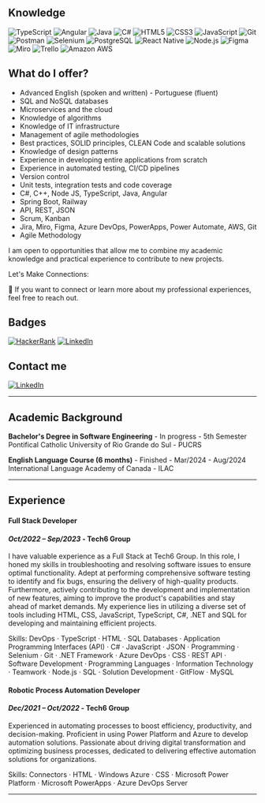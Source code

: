 


## Knowledge

![TypeScript](https://img.shields.io/badge/TypeScript-3178C6?style=for-the-badge&logo=typescript&logoColor=white)
![Angular](https://img.shields.io/badge/Angular-E23237?style=for-the-badge&logo=angular&logoColor=white)
![Java](https://img.shields.io/badge/Java-E34A86?style=for-the-badge&logo=java&logoColor=white)
![C#](https://img.shields.io/badge/C%23-239120?style=for-the-badge&logo=c-sharp&logoColor=white)
![HTML5](https://img.shields.io/badge/HTML5-E34F26?style=for-the-badge&logo=html5&logoColor=white)
![CSS3](https://img.shields.io/badge/CSS3-1572B6?style=for-the-badge&logo=css3&logoColor=white)
![JavaScript](https://img.shields.io/badge/JavaScript-F7DF1E?style=for-the-badge&logo=javascript&logoColor=black)
![Git](https://img.shields.io/badge/Git-F05032?style=for-the-badge&logo=git&logoColor=white)
![Postman](https://img.shields.io/badge/Postman-F7695E?style=for-the-badge&logo=postman&logoColor=white)
![Selenium](https://img.shields.io/badge/Selenium-43B02A?style=for-the-badge&logo=selenium&logoColor=white)
![PostgreSQL](https://img.shields.io/badge/PostgreSQL-4169E1?style=for-the-badge&logo=postgresql&logoColor=white)
![React Native](https://img.shields.io/badge/React_Native-61DAFB?style=for-the-badge&logo=react&logoColor=black)
![Node.js](https://img.shields.io/badge/Node.js-339933?style=for-the-badge&logo=node.js&logoColor=white)
![Figma](https://img.shields.io/badge/Figma-F24E1E?style=for-the-badge&logo=figma&logoColor=white)
![Miro](https://img.shields.io/badge/Miro-050038?style=for-the-badge&logo=miro&logoColor=white)
![Trello](https://img.shields.io/badge/Trello-0052CC?style=for-the-badge&logo=trello&logoColor=white)
![Amazon AWS](https://img.shields.io/badge/Amazon_AWS-232F3E?style=for-the-badge&logo=amazonaws&logoColor=white)

## What do I offer?

- Advanced English (spoken and written) - Portuguese (fluent)
- SQL and NoSQL databases
- Microservices and the cloud
- Knowledge of algorithms
- Knowledge of IT infrastructure
- Management of agile methodologies
- Best practices, SOLID principles, CLEAN Code and scalable solutions
- Knowledge of design patterns
- Experience in developing entire applications from scratch
- Experience in automated testing, CI/CD pipelines
- Version control
- Unit tests, integration tests and code coverage
- C#, C++, Node JS, TypeScript, Java, Angular
- Spring Boot, Railway
- API, REST, JSON
- Scrum, Kanban
- Jira, Miro, Figma, Azure DevOps, PowerApps, Power Automate, AWS, Git
- Agile Methodology

I am open to opportunities that allow me to combine my academic knowledge and practical experience to contribute to new projects.

Let's Make Connections:

🤝 If you want to connect or learn more about my professional experiences, feel free to reach out.


## Badges

[![HackerRank](https://img.shields.io/badge/HackerRank-2EC866?style=for-the-badge&logo=hackerrank&logoColor=white)](https://www.hackerrank.com/profile/contatogsantosd1)
[![LinkedIn](https://img.shields.io/badge/LinkedIn-0A66C2?style=for-the-badge&logo=linkedin&logoColor=white)](https://www.linkedin.com/in/gsantosdasilva)

## Contact me

[![LinkedIn](https://img.shields.io/badge/LinkedIn-0A66C2?style=for-the-badge&logo=linkedin&logoColor=white)](https://www.linkedin.com/in/gsantosdasilva)


---

## Academic Background

**Bachelor's Degree in Software Engineering** - In progress - 5th Semester  
Pontifical Catholic University of Rio Grande do Sul - PUCRS

**English Language Course (6 months)** - Finished - Mar/2024 - Aug/2024  
International Language Academy of Canada - ILAC

---

## Experience
#### **Full Stack Developer**  
#### *Oct/2022 – Sep/2023* - **Tech6 Group**

I have valuable experience as a Full Stack at Tech6 Group. In this role, I honed my skills in troubleshooting and resolving software issues to ensure optimal functionality. Adept at performing comprehensive software testing to identify and fix bugs, ensuring the delivery of high-quality products. Furthermore, actively contributing to the development and implementation of new features, aiming to improve the product's capabilities and stay ahead of market demands. My experience lies in utilizing a diverse set of tools including HTML, CSS, JavaScript, TypeScript, C#, .NET and SQL for developing and maintaining efficient projects.

Skills: DevOps · TypeScript · HTML · SQL Databases · Application Programming Interfaces (API) · C# · JavaScript · JSON · Programming · Selenium · Git · .NET Framework · Azure DevOps · CSS · REST API · Software Development · Programming Languages · Information Technology · Teamwork · Node.js · SQL · Solution Development · GitFlow · MySQL

#### **Robotic Process Automation Developer**  
#### *Dec/2021 – Oct/2022* - **Tech6 Group**

Experienced in automating processes to boost efficiency, productivity, and decision-making. Proficient in using Power Platform and Azure to develop automation solutions. Passionate about driving digital transformation and optimizing business processes, dedicated to delivering effective automation solutions for organizations.

Skills: Connectors · HTML · Windows Azure · CSS · Microsoft Power Platform · Microsoft PowerApps · Azure DevOps Server

---
